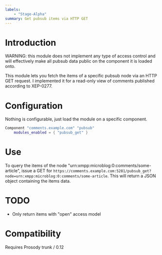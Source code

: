 ```yaml
---
labels:
    - "Stage-Alpha"
summary: Get pubsub items via HTTP GET
---
```


# Introduction

WARNING: this module does not implement any type of access control and will effectively make all
pubsub data public on the component it is loaded onto.

This module lets you fetch the items of a specific pubsub node via an HTTP GET request.
I implemented it for a read-only view of comments published according to XEP-0277.

# Configuration

Nothing is configurable, just load the module on a specific component.

```lua
Component "comments.example.com" "pubsub"
    modules_enabled = { "pubsub_get" }
```

# Use

To query the items of the node "urn:xmpp:microblog:0:comments/some-article", issue a GET for
`https://comments.example.com:5281/pubsub_get?node=urn:xmpp:microblog:0:comments/some-article`.
This will return a JSON object containing the items data.

# TODO

-   Only return items with "open" access model

# Compatibility

Requires Prosody trunk / 0.12
